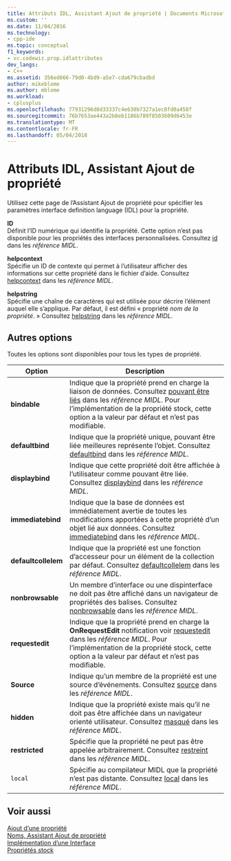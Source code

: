 ```yaml
---
title: Attributs IDL, Assistant Ajout de propriété | Documents Microsoft
ms.custom: ''
ms.date: 11/04/2016
ms.technology:
- cpp-ide
ms.topic: conceptual
f1_keywords:
- vc.codewiz.prop.idlattributes
dev_langs:
- C++
ms.assetid: 356ed666-79d0-4bd9-a5e7-cda679cbadbd
author: mikeblome
ms.author: mblome
ms.workload:
- cplusplus
ms.openlocfilehash: 77931296d8d33337c4e630b7327a1ec8fd0a458f
ms.sourcegitcommit: 76b7653ae443a2b8eb1186b789f8503609d6453e
ms.translationtype: MT
ms.contentlocale: fr-FR
ms.lasthandoff: 05/04/2018
---
```

# <a name="idl-attributes-add-property-wizard"></a>Attributs IDL, Assistant Ajout de propriété
Utilisez cette page de l’Assistant Ajout de propriété pour spécifier les paramètres interface definition language (IDL) pour la propriété.  
  
 **ID**  
 Définit l’ID numérique qui identifie la propriété. Cette option n’est pas disponible pour les propriétés des interfaces personnalisées. Consultez [id](http://msdn.microsoft.com/library/windows/desktop/aa367040) dans les *référence MIDL*.  
  
 **helpcontext**  
 Spécifie un ID de contexte qui permet à l’utilisateur afficher des informations sur cette propriété dans le fichier d’aide. Consultez [helpcontext](http://msdn.microsoft.com/library/windows/desktop/aa366851) dans les *référence MIDL*.  
  
 **helpstring**  
 Spécifie une chaîne de caractères qui est utilisée pour décrire l’élément auquel elle s’applique. Par défaut, il est défini « propriété *nom de la propriété*. » Consultez [helpstring](http://msdn.microsoft.com/library/windows/desktop/aa366856) dans les *référence MIDL*.  
  
## <a name="other-options"></a>Autres options  
 Toutes les options sont disponibles pour tous les types de propriété.  
  
|Option|Description|  
|------------|-----------------|  
|**bindable**|Indique que la propriété prend en charge la liaison de données. Consultez [pouvant être liés](http://msdn.microsoft.com/library/windows/desktop/aa366738) dans les *référence MIDL*. Pour l’implémentation de la propriété stock, cette option a la valeur par défaut et n’est pas modifiable.|  
|**defaultbind**|Indique que la propriété unique, pouvant être liée meilleures représente l’objet. Consultez [defaultbind](http://msdn.microsoft.com/library/windows/desktop/aa366790) dans les *référence MIDL*.|  
|**displaybind**|Indique que cette propriété doit être affichée à l’utilisateur comme pouvant être liée. Consultez [displaybind](http://msdn.microsoft.com/library/windows/desktop/aa366804) dans les *référence MIDL*.|  
|**immediatebind**|Indique que la base de données est immédiatement avertie de toutes les modifications apportées à cette propriété d’un objet lié aux données. Consultez [immediatebind](http://msdn.microsoft.com/library/windows/desktop/aa367045) dans les *référence MIDL*.|  
|**defaultcollelem**|Indique que la propriété est une fonction d’accesseur pour un élément de la collection par défaut. Consultez [defaultcollelem](http://msdn.microsoft.com/library/windows/desktop/aa366792) dans les *référence MIDL*.|  
|**nonbrowsable**|Un membre d’interface ou une dispinterface ne doit pas être affiché dans un navigateur de propriétés des balises. Consultez [nonbrowsable](http://msdn.microsoft.com/library/windows/desktop/aa367117) dans les *référence MIDL*.|  
|**requestedit**|Indique que la propriété prend en charge la **OnRequestEdit** notification voir [requestedit](http://msdn.microsoft.com/library/windows/desktop/aa367155) dans les *référence MIDL*. Pour l’implémentation de la propriété stock, cette option a la valeur par défaut et n’est pas modifiable.|  
|**Source**|Indique qu’un membre de la propriété est une source d’événements. Consultez [source](http://msdn.microsoft.com/library/windows/desktop/aa367166) dans les *référence MIDL*.|  
|**hidden**|Indique que la propriété existe mais qu’il ne doit pas être affichée dans un navigateur orienté utilisateur. Consultez [masqué](http://msdn.microsoft.com/library/windows/desktop/aa366861) dans les *référence MIDL*.|  
|**restricted**|Spécifie que la propriété ne peut pas être appelée arbitrairement. Consultez [restreint](http://msdn.microsoft.com/library/windows/desktop/aa367157) dans les *référence MIDL*.|  
|`local`|Spécifie au compilateur MIDL que la propriété n’est pas distante. Consultez [local](http://msdn.microsoft.com/library/windows/desktop/aa367071) dans les *référence MIDL*.|  
  
## <a name="see-also"></a>Voir aussi  
 [Ajout d’une propriété](../ide/adding-a-property-visual-cpp.md)   
 [Noms, Assistant Ajout de propriété](../ide/names-add-property-wizard.md)   
 [Implémentation d’une Interface](../ide/implementing-an-interface-visual-cpp.md)   
 [Propriétés stock](../ide/stock-properties.md)